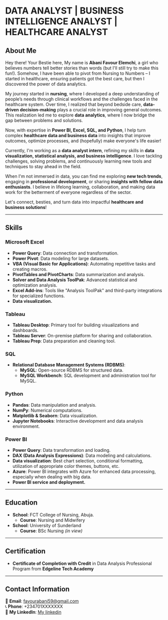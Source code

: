 # DATA ANALYST | BUSINESS INTELLIGENCE ANALYST | HEALTHCARE ANALYST  

## About Me  
Hey there! Your Bestie here, My name is **Abani Favour Elemchi**, a girl who believes numbers tell better stories than words (but I'll still try to make this fun!). Somehow, I have been able to pivot from Nursing to Numbers – I started in healthcare, ensuring patients got the best care, but then I discovered the power of data analytics.  

My journey started in **nursing**, where I developed a deep understanding of people’s needs through clinical workflows and the challenges faced in the healthcare system. Over time, I realized that beyond bedside care, **data-driven decision-making** plays a crucial role in improving general outcomes. This realization led me to explore **data analytics**, where I now bridge the gap between problems and solutions.  

Now, with expertise in **Power BI, Excel, SQL, and Python**, I help turn complex **healthcare data and business data** into insights that improve outcomes, optimize processes, and (hopefully) make everyone's life easier!  

Currently, I'm working as a **data analyst intern**, refining my skills in **data visualization, statistical analysis, and business intelligence**. I love tackling challenges, solving problems, and continuously learning new tools and techniques to stay ahead in the field.  

When I'm not immersed in data, you can find me exploring **new tech trends**, engaging in **professional development**, or sharing **insights with fellow data enthusiasts**. I believe in lifelong learning, collaboration, and making data work for the betterment of everyone regardless of the sector.

Let's connect, besties, and turn data into impactful **healthcare and business solutions**!  

---

## Skills  

### **Microsoft Excel**  
- **Power Query**: Data connection and transformation.  
- **Power Pivot**: Data modeling for large datasets.  
- **VBA (Visual Basic for Applications)**: Automating repetitive tasks and creating macros.  
- **PivotTables and PivotCharts**: Data summarization and analysis.  
- **Solver and Data Analysis ToolPak**: Advanced statistical and optimization analysis.  
- **Excel Add-ins**: Tools like "Analysis ToolPak" and third-party integrations for specialized functions.  
- **Data visualization.**  

### **Tableau**  
- **Tableau Desktop**: Primary tool for building visualizations and dashboards.  
- **Tableau Server**: On-premise platform for sharing and collaboration.  
- **Tableau Prep**: Data preparation and cleaning tool.  

### **SQL**  
- **Relational Database Management Systems (RDBMS)**:  
  - **MySQL**: Open-source RDBMS for structured data.  
  - **MySQL Workbench**: SQL development and administration tool for MySQL.  

### **Python**  
- **Pandas**: Data manipulation and analysis.  
- **NumPy**: Numerical computations.  
- **Matplotlib & Seaborn**: Data visualization.  
- **Jupyter Notebooks**: Interactive development and data analysis environment.  

### **Power BI**  
- **Power Query**: Data transformation and loading.  
- **DAX (Data Analysis Expressions)**: Data modeling and calculations.  
- **Data visualization**: Best chart selection, conditional formatting, utilization of appropriate color themes, buttons, etc.  
- **Azure**: Power BI integrates with Azure for enhanced data processing, especially when dealing with big data.  
- **Power BI service and deployment.**  

---

## Education  
- **School**: FCT College of Nursing, Abuja.  
  - **Course**: Nursing and Midwifery  
- **School**: University of Sunderland  
  - **Course**: BSc Nursing *(in view)*  

---

## Certification  
- **Certificate of Completion with Credit** in Data Analysis Professional Program from **Edgeline Tech Academy**  

---

## Contact Information  
📧 **Email**: favourabani59@gmail.com  
📞 **Phone**: +234701XXXXXXX  
🔗 **My LinkedIn**: [My linkedin](https://www.linkedin.com/in/abani-favour-955970354?utm_source=share&utm_campaign=share_via&utm_content=profile&utm_medium=ios_app) 
